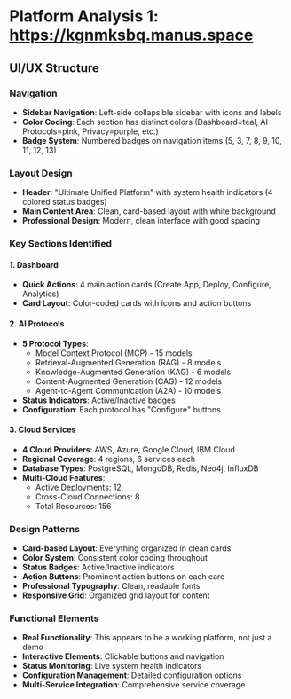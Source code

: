 # Platform Analysis 1: https://kgnmksbq.manus.space

## UI/UX Structure

### Navigation
- **Sidebar Navigation**: Left-side collapsible sidebar with icons and labels
- **Color Coding**: Each section has distinct colors (Dashboard=teal, AI Protocols=pink, Privacy=purple, etc.)
- **Badge System**: Numbered badges on navigation items (5, 3, 7, 8, 9, 10, 11, 12, 13)

### Layout Design
- **Header**: "Ultimate Unified Platform" with system health indicators (4 colored status badges)
- **Main Content Area**: Clean, card-based layout with white background
- **Professional Design**: Modern, clean interface with good spacing

### Key Sections Identified

#### 1. Dashboard
- **Quick Actions**: 4 main action cards (Create App, Deploy, Configure, Analytics)
- **Card Layout**: Color-coded cards with icons and action buttons

#### 2. AI Protocols
- **5 Protocol Types**:
  - Model Context Protocol (MCP) - 15 models
  - Retrieval-Augmented Generation (RAG) - 8 models  
  - Knowledge-Augmented Generation (KAG) - 6 models
  - Content-Augmented Generation (CAG) - 12 models
  - Agent-to-Agent Communication (A2A) - 10 models
- **Status Indicators**: Active/Inactive badges
- **Configuration**: Each protocol has "Configure" buttons

#### 3. Cloud Services
- **4 Cloud Providers**: AWS, Azure, Google Cloud, IBM Cloud
- **Regional Coverage**: 4 regions, 6 services each
- **Database Types**: PostgreSQL, MongoDB, Redis, Neo4j, InfluxDB
- **Multi-Cloud Features**: 
  - Active Deployments: 12
  - Cross-Cloud Connections: 8
  - Total Resources: 156

### Design Patterns
- **Card-based Layout**: Everything organized in clean cards
- **Color System**: Consistent color coding throughout
- **Status Badges**: Active/Inactive indicators
- **Action Buttons**: Prominent action buttons on each card
- **Professional Typography**: Clean, readable fonts
- **Responsive Grid**: Organized grid layout for content

### Functional Elements
- **Real Functionality**: This appears to be a working platform, not just a demo
- **Interactive Elements**: Clickable buttons and navigation
- **Status Monitoring**: Live system health indicators
- **Configuration Management**: Detailed configuration options
- **Multi-Service Integration**: Comprehensive service coverage

